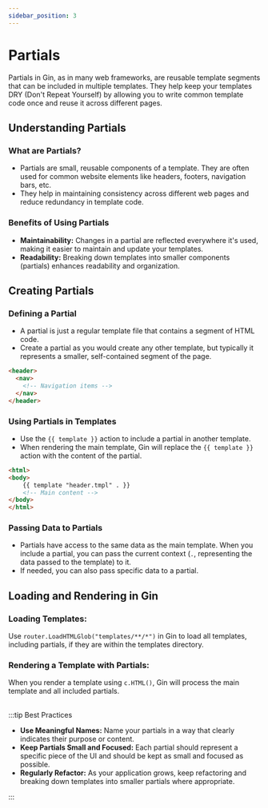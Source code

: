```yaml
---
sidebar_position: 3
---
```


# Partials

Partials in Gin, as in many web frameworks, are reusable template segments that can be included in multiple templates. They help keep your templates DRY (Don't Repeat Yourself) by allowing you to write common template code once and reuse it across different pages.

## Understanding Partials

### What are Partials?

- Partials are small, reusable components of a template. They are often used for common website elements like headers, footers, navigation bars, etc.
- They help in maintaining consistency across different web pages and reduce redundancy in template code.

### Benefits of Using Partials

- **Maintainability:** Changes in a partial are reflected everywhere it's used, making it easier to maintain and update your templates.
- **Readability:** Breaking down templates into smaller components (partials) enhances readability and organization.

## Creating Partials

### Defining a Partial

- A partial is just a regular template file that contains a segment of HTML code.
- Create a partial as you would create any other template, but typically it represents a smaller, self-contained segment of the page.

```html title="template/partials/header.tmpl"
<header>
  <nav>
    <!-- Navigation items -->
  </nav>
</header>
```

### Using Partials in Templates

- Use the `{{ template }}` action to include a partial in another template.
- When rendering the main template, Gin will replace the `{{ template }}` action with the content of the partial.

```html title="template/main.tmpl"
<html>
<body>
    {{ template "header.tmpl" . }}
    <!-- Main content -->
</body>
</html>
```

### Passing Data to Partials

- Partials have access to the same data as the main template. When you include a partial, you can pass the current context (`.`, representing the data passed to the template) to it.
- If needed, you can also pass specific data to a partial.

## Loading and Rendering in Gin

### Loading Templates:

Use `router.LoadHTMLGlob("templates/**/*")` in Gin to load all templates, including partials, if they are within the templates directory.

### Rendering a Template with Partials:

When you render a template using `c.HTML()`, Gin will process the main template and all included partials.

<br />
:::tip Best Practices

- **Use Meaningful Names:** Name your partials in a way that clearly indicates their purpose or content.
- **Keep Partials Small and Focused:** Each partial should represent a specific piece of the UI and should be kept as small and focused as possible.
- **Regularly Refactor:** As your application grows, keep refactoring and breaking down templates into smaller partials where appropriate.

:::


